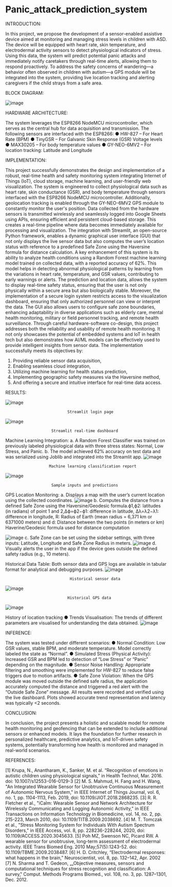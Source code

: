 # Panic_attack_prediction_system

INTRODUCTION:

In this project, we propose the development of a sensor-enabled assistive device aimed at monitoring and managing stress levels in children with ASD. The device will be equipped with heart rate, skin temperature, and electrodermal activity sensors to detect physiological indicators of stress. Using this data, the system will predict potential panic attacks and immediately notify caretakers through real-time alerts, allowing them to respond proactively. To address the safety concerns of wandering—a behavior often observed in children with autism—a GPS module will be integrated into the system, providing live location tracking and alerting caregivers if the child strays from a safe area.

BLOCK DIAGRAM:

![image](https://github.com/user-attachments/assets/1b9ef13e-6c11-4602-812c-8300c4e2489a)

HARDWARE ARCHITECTURE:

The system leverages the ESP8266 NodeMCU microcontroller, which serves as the central hub for data acquisition and transmission. The following sensors are interfaced with the ESP8266:
●	HW-827 – For Heart Rate (BPM) 
●	TinyGSR – For Galvanic Skin Response (GSR) Voltage levels
●	MAX30205 – For body temperature values
●	GY-NEO-6MV2 – For location tracking: Latitude and Longitude

IMPLEMENTATION:

This project successfully demonstrates the design and implementation of a robust, real-time health and safety monitoring system integrating Internet of Things (IoT), cloud storage, machine learning, and user-friendly web visualization. The system is engineered to collect physiological data such as heart rate, skin conductance (GSR), and body temperature through sensors interfaced with the ESP8266 NodeMCU microcontroller. Additionally, geolocation tracking is enabled through the GY-NEO-6MV2 GPS module to constantly monitor the user's position.
	Data collected from the hardware sensors is transmitted wirelessly and seamlessly logged into Google Sheets using APIs, ensuring efficient and persistent cloud-based storage. This creates a real-time pipeline where data becomes immediately available for processing and visualization. The integration with Streamlit, an open-source Python framework, enables a dynamic graphical user interface (GUI) that not only displays the live sensor data but also computes the user’s location status with reference to a predefined Safe Zone using the Haversine formula for distance calculation.
	A key enhancement of this system is its ability to analyze health conditions using a Random Forest machine learning model trained on collected data, with a reported accuracy of 62%. This model helps in detecting abnormal physiological patterns by learning from the variations in heart rate, temperature, and GSR values, contributing to early warnings or alerts. The prediction and location data, allows the system to display real-time safety status, ensuring that the user is not only physically within a secure area but also biologically stable.
	Moreover, the implementation of a secure login system restricts access to the visualization dashboard, ensuring that only authorized personnel can view or interpret the data. The GUI also allows users to configure safe zone boundaries, enhancing adaptability in diverse applications such as elderly care, mental health monitoring, military or field personnel tracking, and remote health surveillance.
	Through careful hardware-software co-design, this project addresses both the reliability and usability of remote health monitoring. It not only showcases the potential of embedded systems and IoT in health tech but also demonstrates how AI/ML models can be effectively used to provide intelligent insights from sensor data.
The implementation successfully meets its objectives by:
1.	Providing reliable sensor data acquisition,
2.	Enabling seamless cloud integration,
3.	Utilizing machine learning for health status prediction,
4.	Implementing geographic safety measures via the Haversine method,
5.	And offering a secure and intuitive interface for real-time data access.


RESULTS:

![image](https://github.com/user-attachments/assets/4bfa0ce4-f8fd-4437-ac48-6003215a8dbc)

                               Streamlit login page

![image](https://github.com/user-attachments/assets/7203a84d-dc00-4f9d-a5d5-4b4226ebd3f4)

                        Streamlit real-time dashboard

Machine Learning Integration:
      a.	A Random Forest Classifier was trained on previously labeled physiological data with three stress states: Normal, Low Stress, and Panic.
      b. 	The model achieved 62% accuracy on test data and was serialized using Joblib and integrated into the Streamlit app.
![image](https://github.com/user-attachments/assets/c4e0d257-0704-4c8b-a0bf-6ff34969ddc0)

                       Machine learning classification report

![image](https://github.com/user-attachments/assets/322dd1b0-229a-479f-a315-0f41cc9fa31a)

                        Sample inputs and predictions

GPS Location Monitoring:
	a. Displays a map with the user’s current location using the collected coordinates.
![image](https://github.com/user-attachments/assets/09c9a700-c9a1-41df-a5d3-6eb40e5c01e7)
	b. Computes the distance from a defined Safe Zone using the Haversine/Geodesic formula.ϕ1,ϕ2: latitudes (in radians) of point 1 and 2,Δϕ=ϕ2−ϕ1: difference in latitude, Δλ=λ2−λ1: difference in longitude, R: Radius of Earth (mean radius = 6,371 km or 6371000 meters) and d: Distance between the two points (in meters or km)
Haverine/Geodesic formula used for distance computation

![image](https://github.com/user-attachments/assets/dc8be524-dfaf-4f45-a936-1a811a111326)
	c. Safe Zone can be set using the sidebar settings, with three inputs: Latitude, Longitude and Safe Zone Radius in meters.
![image](https://github.com/user-attachments/assets/591ef893-3607-471b-9943-2e3ae367c167)
	d. Visually alerts the user in the app if the device goes outside the defined safety radius (e.g., 10 meters).

Historical Data Table: Both sensor data and GPS logs are available in tabular format for analytical and debugging purposes.
![image](https://github.com/user-attachments/assets/67892f90-9c19-43cb-a46f-a6f0ad640f39)

                                Historical sensor data

![image](https://github.com/user-attachments/assets/b7912db5-4dc4-4a3d-a080-32d4605b7a38)

                               Historical GPS data

![image](https://github.com/user-attachments/assets/bbb3bcaa-93d4-4fad-bd1e-a3f08f0a978d)

History of location tracking
●	Trends Visualisation: The trends of different parameters are visualised for understanding the data obtained.
![image](https://github.com/user-attachments/assets/5e337e37-65c2-412a-b36d-7720a5297fa4)

INFERENCE:

The system was tested under different scenarios:
●	Normal Condition: Low GSR values, stable BPM, and moderate temperature. Model correctly labeled the state as “Normal”.
●	Simulated Stress (Physical Activity): Increased GSR and BPM led to detection of “Low Stress” or “Panic” depending on the magnitude.
●	Sensor Noise Handling: Appropriate filtering and smoothing were implemented for HW-827  to reduce false triggers due to motion artifacts.
●	Safe Zone Violation: When the GPS module was moved outside the defined safe radius, the application accurately computed the distance and triggered a red alert with the “Outside Safe Zone” message.
	All results were recorded and verified using the live dashboard. Plots showed accurate trend representation and latency was typically <2 seconds.

CONCLUSION:

In conclusion, the project presents a holistic and scalable model for remote health monitoring and geofencing that can be extended to include additional sensors or enhanced models. It lays the foundation for further research in personalized healthcare, predictive analytics, and IoT-driven safety systems, potentially transforming how health is monitored and managed in real-world scenarios.

REFERENCES:

[1] Krupa, N., Anantharam, K., Sanker, M. et al. “Recognition of emotions in autistic children using physiological signals,” in Health Technol, Mar. 2016.
doi: 10.1007/s12553-016-0129-3
[2] M. S. Mahmud, H. Fang and H. Wang, "An Integrated Wearable Sensor for Unobtrusive Continuous Measurement of Autonomic Nervous System," in IEEE Internet of Things Journal, vol. 6, no. 1, pp. 1104-1113, Feb. 2019, doi: 10.1109/JIOT.2018.2868235.
[3] R. R. Fletcher et al., "iCalm: Wearable Sensor and Network Architecture for Wirelessly Communicating and Logging Autonomic Activity," in IEEE Transactions on Information Technology in Biomedicine, vol. 14, no. 2, pp. 215-223, March 2010, doi: 10.1109/TITB.2009.2038692.
[4] M. T. Tomczak et al., "Stress Monitoring System for Individuals With Autism Spectrum Disorders," in IEEE Access, vol. 8, pp. 228236-228244, 2020, doi: 10.1109/ACCESS.2020.3045633.
[5] Poh MZ, Swenson NC, Picard RW. A wearable sensor for unobtrusive, long-term assessment of electrodermal activity. IEEE Trans Biomed Eng. 2010 May;57(5):1243-52. doi: 10.1109/TBME.2009.2038487.
[6] H. D. Critchley, “Electrodermal responses: what happens in the brain,” Neuroscientist, vol. 8, pp. 132–142, Apr. 2002
[7] N. Sharma and T. Gedeon, „„Objective measures, sensors and computational techniques for stress recognition and classification: A survey,‟ Comput. Methods Programs Biomed., vol. 108, no. 3, pp. 1287–1301, Dec. 2012.






